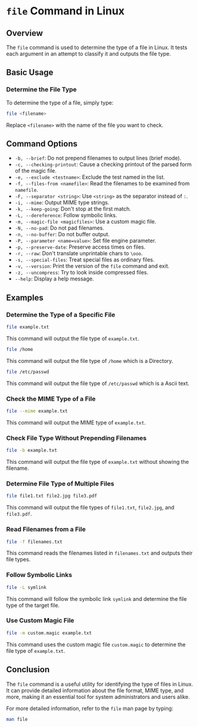 # `file` Command in Linux

## Overview
The `file` command is used to determine the type of a file in Linux. It tests each argument in an attempt to classify it and outputs the file type.

## Basic Usage

### Determine the File Type
To determine the type of a file, simply type:
```bash
file <filename>
```
Replace `<filename>` with the name of the file you want to check.

## Command Options

- `-b, --brief`: Do not prepend filenames to output lines (brief mode).
- `-c, --checking-printout`: Cause a checking printout of the parsed form of the magic file.
- `-e, --exclude <testname>`: Exclude the test named in the list.
- `-f, --files-from <namefile>`: Read the filenames to be examined from `namefile`.
- `-F, --separator <string>`: Use `<string>` as the separator instead of `:`.
- `-i, --mime`: Output MIME type strings.
- `-k, --keep-going`: Don't stop at the first match.
- `-L, --dereference`: Follow symbolic links.
- `-m, --magic-file <magicfiles>`: Use a custom magic file.
- `-N, --no-pad`: Do not pad filenames.
- `-n, --no-buffer`: Do not buffer output.
- `-P, --parameter <name=value>`: Set file engine parameter.
- `-p, --preserve-date`: Preserve access times on files.
- `-r, --raw`: Don't translate unprintable chars to `\ooo`.
- `-s, --special-files`: Treat special files as ordinary files.
- `-v, --version`: Print the version of the `file` command and exit.
- `-z, --uncompress`: Try to look inside compressed files.
- `--help`: Display a help message.

## Examples

### Determine the Type of a Specific File
```bash
file example.txt
```
This command will output the file type of `example.txt`.

```bash
file /home
```
This command will output the file type of `/home` which is a Directory.

```bash
file /etc/passwd
```
This command will output the file type of `/etc/passwd` which is a Ascii text.

### Check the MIME Type of a File
```bash
file --mime example.txt
```
This command will output the MIME type of `example.txt`.

### Check File Type Without Prepending Filenames
```bash
file -b example.txt
```
This command will output the file type of `example.txt` without showing the filename.

### Determine File Type of Multiple Files
```bash
file file1.txt file2.jpg file3.pdf
```
This command will output the file types of `file1.txt`, `file2.jpg`, and `file3.pdf`.

### Read Filenames from a File
```bash
file -f filenames.txt
```
This command reads the filenames listed in `filenames.txt` and outputs their file types.

### Follow Symbolic Links
```bash
file -L symlink
```
This command will follow the symbolic link `symlink` and determine the file type of the target file.

### Use Custom Magic File
```bash
file -m custom.magic example.txt
```
This command uses the custom magic file `custom.magic` to determine the file type of `example.txt`.

## Conclusion
The `file` command is a useful utility for identifying the type of files in Linux. It can provide detailed information about the file format, MIME type, and more, making it an essential tool for system administrators and users alike.

For more detailed information, refer to the `file` man page by typing:
```bash
man file
```
